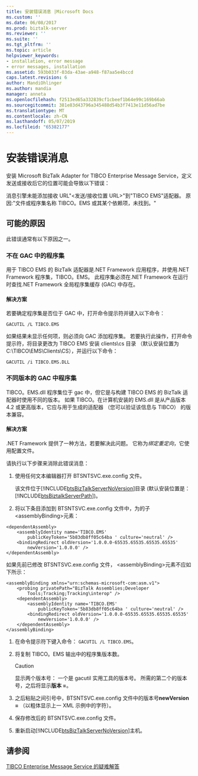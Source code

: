 ```yaml
---
title: 安装错误消息 |Microsoft Docs
ms.custom: ''
ms.date: 06/08/2017
ms.prod: biztalk-server
ms.reviewer: ''
ms.suite: ''
ms.tgt_pltfrm: ''
ms.topic: article
helpviewer_keywords:
- installation, error message
- error messages, installation
ms.assetid: 593b033f-03da-43ae-a948-f87aa5e4bccd
caps.latest.revision: 6
author: MandiOhlinger
ms.author: mandia
manager: anneta
ms.openlocfilehash: f2513ed65a332839cf1cbeef1b64e99c169b66ab
ms.sourcegitcommit: 381e83d43796a345488d54b3f7413e11d56ad7be
ms.translationtype: MT
ms.contentlocale: zh-CN
ms.lasthandoff: 05/07/2019
ms.locfileid: "65382177"
---
```

# <a name="installation-error-message"></a>安装错误消息
安装 Microsoft BizTalk Adapter for TIBCO Enterprise Message Service，定义发送或接收后它的位置可能会导致以下错误：  
  
 消息引擎未能添加接收 URL"\<发送/接收位置 URL\>"到"TIBCO EMS"适配器。 原因:"文件或程序集名称 TIBCO。EMS 或其某个依赖项，未找到。"  
  
## <a name="possible-causes"></a>可能的原因  
 此错误通常有以下原因之一。  
  
### <a name="assembly-not-in-gac"></a>不在 GAC 中的程序集  
 用于 TIBCO EMS 的 BizTalk 适配器是.NET Framework 应用程序，并使用.NET Framework 程序集，TIBCO。EMS。 此程序集必须在.NET Framework 在运行时查找.NET Framework 全局程序集缓存 (GAC) 中存在。  
  
#### <a name="solution"></a>解决方案  
 若要确定程序集是否位于 GAC 中，打开命令提示符并键入以下命令：  
  
 `GACUTIL /L TIBCO.EMS`  
  
 如果结果未显示任何项，则必须向 GAC 添加程序集。 若要执行此操作，打开命令提示符，将目录更改为 TIBCO EMS 安装 clients\cs 目录 （默认安装位置为 C:\TIBCO\EMS\Clients\CS），并运行以下命令：  
  
 `GACUTIL /i TIBCO.EMS.DLL`  
  
### <a name="different-version-of-assembly-in-gac"></a>不同版本的 GAC 中程序集  
 TIBCO。EMS.dll 程序集位于 gac 中，但它是与构建 TIBCO EMS 的 BizTalk 适配器时使用不同的版本。 如果 TIBCO。在计算机安装的 EMS.dll 是从产品版本 4.2 或更高版本，它应与用于生成的适配器 （您可以验证该信息与 TIBCO） 的版本兼容。  
  
#### <a name="solution"></a>解决方案  
 .NET Framework 提供了一种方法，若要解决此问题。 它称为*绑定重定向*，它使用配置文件。  
  
 请执行以下步骤来消除此错误消息：  
  
1. 使用任何文本编辑器打开 BTSNTSVC.exe.config 文件。  
  
    该文件位于[!INCLUDE[btsBizTalkServerNoVersion](../includes/btsbiztalkservernoversion-md.md)]目录 (默认安装位置是： [!INCLUDE[btsBiztalkServerPath](../includes/btsbiztalkserverpath-md.md)])。  
  
2. 将以下条目添加到 BTSNTSVC.exe.config 文件中，为的子\<assemblyBinding\>元素：  
  
```  
<dependentAssembly>  
    <assemblyIdentity name='TIBCO.EMS'  
        publicKeyToken='5b83db8ff05c64ba ' culture='neutral' />  
    <bindingRedirect oldVersion='1.0.0.0-65535.65535.65535.65535'  
        newVersion='1.0.0.0' />  
</dependentAssembly>  
```  
  
 如果先前已修改 BTSNTSVC.exe.config 文件， \<assemblyBinding\>元素不应如下所示：  
  
```  
<assemblyBinding xmlns="urn:schemas-microsoft-com:asm.v1">  
    <probing privatePath="BizTalk Assemblies;Developer  
        Tools;Tracking;Tracking\interop" />  
    <dependentAssembly>  
        <assemblyIdentity name='TIBCO.EMS'  
            publicKeyToken='5b83db8ff05c64ba ' culture='neutral' />  
        <bindingRedirect oldVersion='1.0.0.0-65535.65535.65535.65535'  
            newVersion='1.0.0.0' />  
    </dependentAssembly>  
</assemblyBinding>  
```  
  
1. 在命令提示符下键入命令： `GACUTIL /L TIBCO.EMS`。  
  
2. 将复制 TIBCO。EMS 输出中的程序集版本数。  
  
   > [!CAUTION]
   >  显示两个版本号： 一个是 gacutil 实用工具的版本号。 所需的第二个的版本号，之后将显示**版本 =**。  
  
3. 之后粘贴之间引号中，BTSNTSVC.exe.config 文件中的版本号**newVersion =** （以粗体显示上一 XML 示例中的字符）。  
  
4. 保存修改后的 BTSNTSVC.exe.config 文件。  
  
5. 重新启动[!INCLUDE[btsBizTalkServerNoVersion](../includes/btsbiztalkservernoversion-md.md)]主机。  
  
## <a name="see-also"></a>请参阅  
 [TIBCO Enterprise Message Service 的疑难解答](../core/troubleshooting-tibco-enterprise-message-service.md)